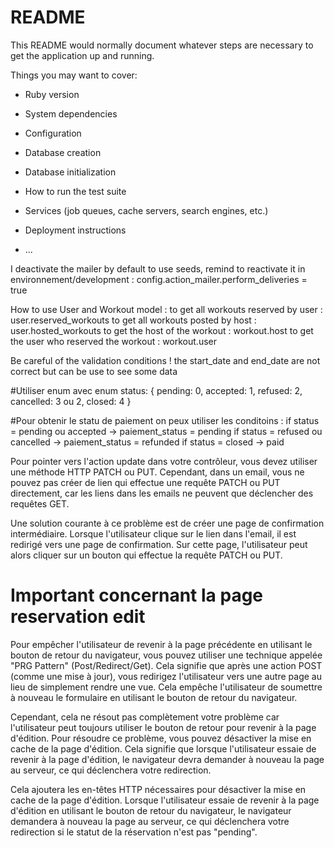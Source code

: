 # README

This README would normally document whatever steps are necessary to get the
application up and running.

Things you may want to cover:

* Ruby version

* System dependencies

* Configuration

* Database creation

* Database initialization

* How to run the test suite

* Services (job queues, cache servers, search engines, etc.)

* Deployment instructions

* ...

I deactivate the mailer by default to use seeds, remind to reactivate it in environnement/development :
config.action_mailer.perform_deliveries = true

How to use User and Workout model :
to get all workouts reserved by user : user.reserved_workouts
to get all workouts posted by host : user.hosted_workouts
to get the host of the workout : workout.host
to get the user who reserved the workout : workout.user

Be careful of the validation conditions !
the start_date and end_date are not correct but can be use to see some data

#Utiliser enum avec
enum status: {
    pending: 0,
    accepted: 1,
    refused: 2,
    cancelled: 3 ou 2,
    closed: 4
  }

#Pour obtenir le statu de paiement on peux utiliser les conditoins :
if status = pending ou accepted -> paiement_status = pending
if status = refused ou cancelled -> paiement_status = refunded
if status = closed -> paid


Pour pointer vers l'action update dans votre contrôleur, vous devez utiliser une méthode HTTP PATCH ou PUT. Cependant, dans un email, vous ne pouvez pas créer de lien qui effectue une requête PATCH ou PUT directement, car les liens dans les emails ne peuvent que déclencher des requêtes GET.

Une solution courante à ce problème est de créer une page de confirmation intermédiaire. Lorsque l'utilisateur clique sur le lien dans l'email, il est redirigé vers une page de confirmation. Sur cette page, l'utilisateur peut alors cliquer sur un bouton qui effectue la requête PATCH ou PUT.



# Important concernant la page reservation edit
Pour empêcher l'utilisateur de revenir à la page précédente en utilisant le bouton de retour du navigateur, vous pouvez utiliser une technique appelée "PRG Pattern" (Post/Redirect/Get). Cela signifie que après une action POST (comme une mise à jour), vous redirigez l'utilisateur vers une autre page au lieu de simplement rendre une vue. Cela empêche l'utilisateur de soumettre à nouveau le formulaire en utilisant le bouton de retour du navigateur.

Cependant, cela ne résout pas complètement votre problème car l'utilisateur peut toujours utiliser le bouton de retour pour revenir à la page d'édition. Pour résoudre ce problème, vous pouvez désactiver la mise en cache de la page d'édition. Cela signifie que lorsque l'utilisateur essaie de revenir à la page d'édition, le navigateur devra demander à nouveau la page au serveur, ce qui déclenchera votre redirection.

Cela ajoutera les en-têtes HTTP nécessaires pour désactiver la mise en cache de la page d'édition. Lorsque l'utilisateur essaie de revenir à la page d'édition en utilisant le bouton de retour du navigateur, le navigateur demandera à nouveau la page au serveur, ce qui déclenchera votre redirection si le statut de la réservation n'est pas "pending".